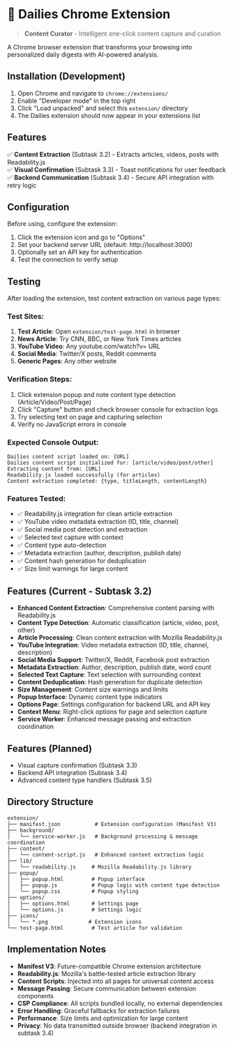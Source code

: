 # 📰 Dailies Chrome Extension

> **Content Curator** - Intelligent one-click content capture and curation

A Chrome browser extension that transforms your browsing into personalized daily digests with AI-powered analysis.

## Installation (Development)

1. Open Chrome and navigate to `chrome://extensions/`
2. Enable "Developer mode" in the top right
3. Click "Load unpacked" and select this `extension/` directory
4. The Dailies extension should now appear in your extensions list

## Features

✅ **Content Extraction** (Subtask 3.2) - Extracts articles, videos, posts with Readability.js  
✅ **Visual Confirmation** (Subtask 3.3) - Toast notifications for user feedback  
✅ **Backend Communication** (Subtask 3.4) - Secure API integration with retry logic

## Configuration

Before using, configure the extension:
1. Click the extension icon and go to "Options" 
2. Set your backend server URL (default: http://localhost:3000)
3. Optionally set an API key for authentication
4. Test the connection to verify setup

## Testing

After loading the extension, test content extraction on various page types:

### Test Sites:
1. **Test Article**: Open `extension/test-page.html` in browser
2. **News Article**: Try CNN, BBC, or New York Times articles  
3. **YouTube Video**: Any youtube.com/watch?v= URL
4. **Social Media**: Twitter/X posts, Reddit comments
5. **Generic Pages**: Any other website

### Verification Steps:
1. Click extension popup and note content type detection (Article/Video/Post/Page)
2. Click "Capture" button and check browser console for extraction logs
3. Try selecting text on page and capturing selection
4. Verify no JavaScript errors in console

### Expected Console Output:
```
Dailies content script loaded on: [URL]
Dailies content script initialized for: [article/video/post/other]
Extracting content from: [URL]
Readability.js loaded successfully (for articles)
Content extraction completed: {type, titleLength, contentLength}
```

### Features Tested:
- ✅ Readability.js integration for clean article extraction
- ✅ YouTube video metadata extraction (ID, title, channel)
- ✅ Social media post detection and extraction
- ✅ Selected text capture with context
- ✅ Content type auto-detection
- ✅ Metadata extraction (author, description, publish date)
- ✅ Content hash generation for deduplication
- ✅ Size limit warnings for large content

## Features (Current - Subtask 3.2)

- **Enhanced Content Extraction**: Comprehensive content parsing with Readability.js
- **Content Type Detection**: Automatic classification (article, video, post, other)
- **Article Processing**: Clean content extraction with Mozilla Readability.js
- **YouTube Integration**: Video metadata extraction (ID, title, channel, description)
- **Social Media Support**: Twitter/X, Reddit, Facebook post extraction
- **Metadata Extraction**: Author, description, publish date, word count
- **Selected Text Capture**: Text selection with surrounding context
- **Content Deduplication**: Hash generation for duplicate detection
- **Size Management**: Content size warnings and limits
- **Popup Interface**: Dynamic content type indicators
- **Options Page**: Settings configuration for backend URL and API key
- **Context Menu**: Right-click options for page and selection capture
- **Service Worker**: Enhanced message passing and extraction coordination

## Features (Planned)

- Visual capture confirmation (Subtask 3.3)
- Backend API integration (Subtask 3.4)
- Advanced content type handlers (Subtask 3.5)

## Directory Structure

```
extension/
├── manifest.json           # Extension configuration (Manifest V3)
├── background/
│   └── service-worker.js   # Background processing & message coordination
├── content/
│   └── content-script.js   # Enhanced content extraction logic
├── lib/
│   └── readability.js     # Mozilla Readability.js library
├── popup/
│   ├── popup.html         # Popup interface
│   ├── popup.js           # Popup logic with content type detection
│   └── popup.css          # Popup styling
├── options/
│   ├── options.html       # Settings page
│   └── options.js         # Settings logic
├── icons/
│   └── *.png             # Extension icons
└── test-page.html         # Test article for validation
```

## Implementation Notes

- **Manifest V3**: Future-compatible Chrome extension architecture
- **Readability.js**: Mozilla's battle-tested article extraction library
- **Content Scripts**: Injected into all pages for universal content access
- **Message Passing**: Secure communication between extension components
- **CSP Compliance**: All scripts bundled locally, no external dependencies
- **Error Handling**: Graceful fallbacks for extraction failures
- **Performance**: Size limits and optimization for large content
- **Privacy**: No data transmitted outside browser (backend integration in subtask 3.4)